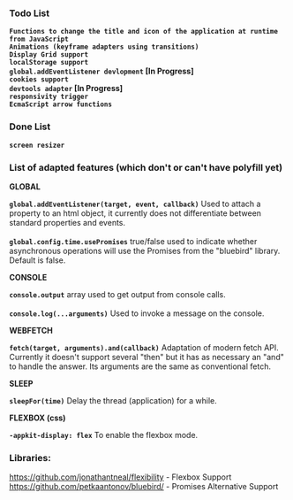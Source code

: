 ### Todo List

**`Functions to change the title and icon of the application at runtime from JavaScript`**<br>
**`Animations (keyframe adapters using transitions)`**<br>
**`Display Grid support`**<br>
**`localStorage support`**<br>
**`global.addEventListener devlopment` [In Progress]**<br>
**`cookies support`**<br>
**`devtools adapter` [In Progress]**<br>
**`responsivity trigger`**<br>
**`EcmaScript arrow functions`**<br>

### Done List

**`screen resizer`**<br>

### List of adapted features (which don't or can't have polyfill yet)

**GLOBAL** <br>

**`global.addEventListener(target, event, callback)`** Used to attach a property to an html object, it currently does not differentiate between standard properties and events.
<br><br>
**`global.config.time.usePromises`** true/false used to indicate whether asynchronous operations will use the Promises from the "bluebird" library. Default is false.
<br>

**CONSOLE** <br>

**`console.output`** array used to get output from console calls.
<br><br>
**`console.log(...arguments)`** Used to invoke a message on the console.

**WEBFETCH** <br>

**`fetch(target, arguments).and(callback)`** Adaptation of modern fetch API. Currently it doesn't support several "then" but it has as necessary an "and" to handle the answer. Its arguments are the same as conventional fetch.

**SLEEP** <br>

**`sleepFor(time)`** Delay the thread (application) for a while.

**FLEXBOX (css)** <br>

**`-appkit-display: flex`** To enable the flexbox mode.

### Libraries:

https://github.com/jonathantneal/flexibility - Flexbox Support<br>
https://github.com/petkaantonov/bluebird/ - Promises Alternative Support

